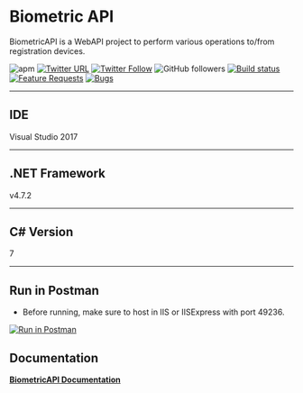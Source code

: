 # Biometric API

BiometricAPI is a WebAPI project to perform various operations to/from registration devices.

![apm](https://img.shields.io/apm/l/vim-mode.svg)
[![Twitter URL](https://img.shields.io/twitter/url/http/shields.io.svg?style=social)](https://twitter.com/iAvinashVarma) [![Twitter Follow](https://img.shields.io/twitter/follow/iAvinashVarma.svg?style=social&label=Follow)](https://twitter.com/iAvinashVarma)
![GitHub followers](https://img.shields.io/github/followers/iAvinashVarma.svg?style=flat-square&label=Follow)
[![Build status](https://avvarma.visualstudio.com/ProgLan/_apis/build/status/BiometricAPI?branchName=master)](https://avvarma.visualstudio.com/ProgLan/_build/latest?definitionId=6)
[![Feature Requests](https://img.shields.io/github/issues/iAvinashVarma/BiometricAPI/feature-request.svg)](https://github.com/iAvinashVarma/BiometricAPI/issues?q=is%3Aopen+is%3Aissue+label%3Afeature-request+sort%3Areactions-%2B1-desc)
[![Bugs](https://img.shields.io/github/issues/iAvinashVarma/BiometricAPI/bug.svg)](https://github.com/iAvinashVarma/BiometricAPI/issues?utf8=✓&q=is%3Aissue+is%3Aopen+label%3Abug)

---

## IDE

Visual Studio 2017

---

## .NET Framework

v4.7.2

---

## C# Version

7

---

## Run in Postman

* Before running, make sure to host in IIS or IISExpress with port 49236.

[![Run in Postman](https://run.pstmn.io/button.svg)](https://app.getpostman.com/run-collection/602a9a126eee8c9c3436)

## Documentation

**[BiometricAPI Documentation](https://documenter.getpostman.com/view/1806674/RznEKyL8)**
